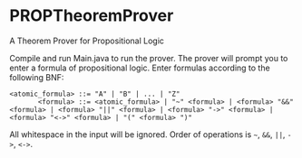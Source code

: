 # PROPTheoremProver
A Theorem Prover for Propositional Logic


Compile and run Main.java to run the prover. The prover will prompt you to enter a formula of propositional logic. Enter formulas according to the following BNF:

	<atomic_formula> ::= "A" | "B" | ... | "Z"
	       <formula> ::= <atomic_formula> | "~" <formula> | <formula> "&&" <formula> | <formula> "||" <formula> | <formula> "->" <formula> | <formula> "<->" <formula> | "(" <formula> ")"

All whitespace in the input will be ignored. Order of operations is <code>~</code>, <code>&&</code>, <code>||</code>, <code>-></code>, <code><-></code>.